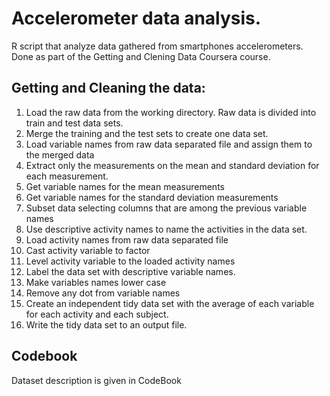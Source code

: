 # Accelerometer data analysis.
R script that analyze data gathered from smartphones accelerometers. Done as part of the Getting and Clening Data Coursera course.
## Getting and Cleaning the data:
1. Load the raw data from the working directory. Raw data is divided into train and test data sets.
2. Merge the training and the test sets to create one data set.
3. Load variable names from raw data separated file and assign them to the merged data
4. Extract only the measurements on the mean and standard deviation for each measurement.
1. Get variable names for the mean measurements
2. Get variable names for the standard deviation measurements
3. Subset data selecting columns that are among the previous variable names
5. Use descriptive activity names to name the activities in the data set.
  1. Load activity names from raw data separated file
  2. Cast activity variable to factor
 3. Level activity variable to the loaded activity names
6. Label the data set with descriptive variable names.
 1. Make variables names lower case
2. Remove any dot from variable names
7. Create an independent tidy data set with the average of each variable for each activity and each subject.
8. Write the tidy data set to an output file.
## Codebook
Dataset description is given in CodeBook
